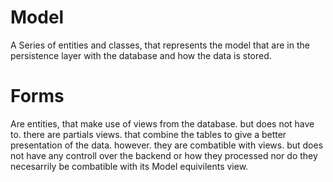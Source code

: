 # Model
A Series of entities and classes, that represents the model that are in the persistence layer 
with the database and how the data is stored.


# Forms
Are entities, that make use of views from the database. but does not have to. there are partials views. that
combine the tables to give a better presentation of the data. however. they are combatible
with views. but does not have any controll over the backend or how they processed nor do they necesarrily be combatible with its Model equivilents view.